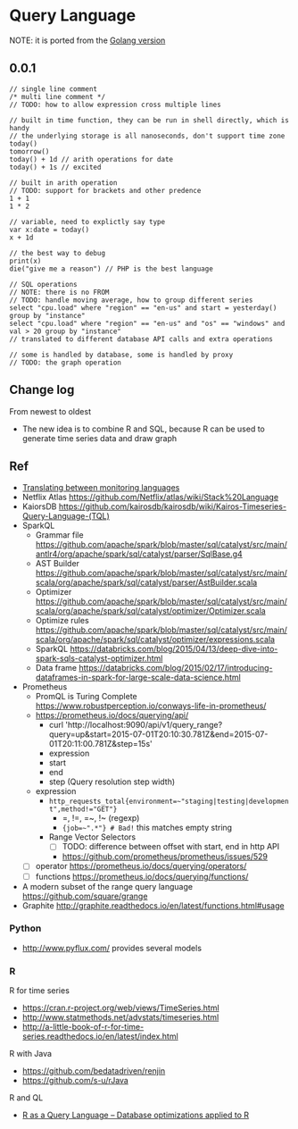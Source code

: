 # Query Language

NOTE: it is ported from the [Golang version](https://github.com/xephonhq/tsdb-ql/blob/master/doc/spec-draft/query_language.md)

## 0.0.1

````
// single line comment
/* multi line comment */
// TODO: how to allow expression cross multiple lines

// built in time function, they can be run in shell directly, which is handy
// the underlying storage is all nanoseconds, don't support time zone
today()
tomorrow()
today() + 1d // arith operations for date
today() + 1s // excited

// built in arith operation
// TODO: support for brackets and other predence
1 + 1
1 * 2

// variable, need to explictly say type
var x:date = today()
x + 1d

// the best way to debug
print(x)
die("give me a reason") // PHP is the best language

// SQL operations
// NOTE: there is no FROM
// TODO: handle moving average, how to group different series
select "cpu.load" where "region" == "en-us" and start = yesterday() group by "instance"
select "cpu.load" where "region" == "en-us" and "os" == "windows" and val > 20 group by "instance"
// translated to different database API calls and extra operations

// some is handled by database, some is handled by proxy
// TODO: the graph operation
````
## Change log

From newest to oldest

- The new idea is to combine R and SQL, because R can be used to generate time series data and draw graph

## Ref

- [Translating between monitoring languages](https://www.robustperception.io/translating-between-monitoring-languages/)
- Netflix Atlas https://github.com/Netflix/atlas/wiki/Stack%20Language
- KaiorsDB https://github.com/kairosdb/kairosdb/wiki/Kairos-Timeseries-Query-Language-(TQL)
- SparkQL
  - Grammar file https://github.com/apache/spark/blob/master/sql/catalyst/src/main/antlr4/org/apache/spark/sql/catalyst/parser/SqlBase.g4
  - AST Builder https://github.com/apache/spark/blob/master/sql/catalyst/src/main/scala/org/apache/spark/sql/catalyst/parser/AstBuilder.scala
  - Optimizer https://github.com/apache/spark/blob/master/sql/catalyst/src/main/scala/org/apache/spark/sql/catalyst/optimizer/Optimizer.scala
  - Optimize rules https://github.com/apache/spark/blob/master/sql/catalyst/src/main/scala/org/apache/spark/sql/catalyst/optimizer/expressions.scala
  - SparkQL https://databricks.com/blog/2015/04/13/deep-dive-into-spark-sqls-catalyst-optimizer.html
  - Data frame https://databricks.com/blog/2015/02/17/introducing-dataframes-in-spark-for-large-scale-data-science.html
- Prometheus
  - PromQL is Turing Complete https://www.robustperception.io/conways-life-in-prometheus/
  - https://prometheus.io/docs/querying/api/
    - curl 'http://localhost:9090/api/v1/query_range?query=up&start=2015-07-01T20:10:30.781Z&end=2015-07-01T20:11:00.781Z&step=15s'
    - expression
    - start
    - end
    - step (Query resolution step width)
  - expression
    - `http_requests_total{environment=~"staging|testing|development",method!="GET"}`
      - =, !=, =~, !~ (regexp)
      - `{job=~".*"} # Bad!` this matches empty string
    - Range Vector Selectors
      - [ ] TODO: difference between offset with start, end in http API
      - https://github.com/prometheus/prometheus/issues/529
  - [ ] operator https://prometheus.io/docs/querying/operators/
  - [ ] functions https://prometheus.io/docs/querying/functions/
- A modern subset of the range query language https://github.com/square/grange
- Graphite http://graphite.readthedocs.io/en/latest/functions.html#usage

### Python

- http://www.pyflux.com/ provides several models

### R

R for time series

- https://cran.r-project.org/web/views/TimeSeries.html
- http://www.statmethods.net/advstats/timeseries.html
- http://a-little-book-of-r-for-time-series.readthedocs.io/en/latest/index.html

R with Java

- https://github.com/bedatadriven/renjin
- https://github.com/s-u/rJava

R and QL

- [R as a Query Language – Database optimizations applied to R](http://www.bedatadriven.com/research/r-as-a-query-language.html)
